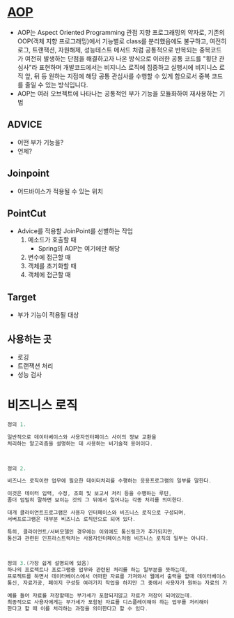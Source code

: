 # [AOP](https://www.youtube.com/watch?v=WQR_VQnz7Yg&list=PLgXGHBqgT2TvpJ_p9L_yZKPifgdBOzdVH&index=15)
* AOP는 Aspect Oriented Programming 관점 지향 프로그래밍의 약자로, 기존의 OOP(객체 지향 프로그래밍)에서 기능별로 class를 분리했음에도 불구하고, 여전히 로그, 트랜잭션, 자원해제, 성능테스트 메서드 처럼 공통적으로 반복되는 중복코드가 여전히 발생하는 단점을 해결하고자 나온 방식으로 이러한 공통 코드를 "횡단 관심사"라 표현하며 개발코드에서는 비지니스 로직에 집중하고 실행시에 비지니스 로직 앞, 뒤 등 원하는 지점에 해당 공통 관심사를 수행할 수 있게 함으로서 중복 코드를 줄일 수 있는 방식입니다.
* AOP는 여러 오브젝트에 나타나는 공통적인 부가 기능을 모듈화하여 재사용하는 기법

## ADVICE
* 어떤 부가 기능을?
* 언제?

## Joinpoint
* 어드바이스가 적용될 수 있는 위치

## PointCut
* Advice를 적용할 JoinPoint를 선별하는 작업
    1. 메소드가 호출할 때
        * Spring의 AOP는 여기에만 해당
    2. 변수에 접근할 때
    3. 객체를 초기화할 때
    4. 객체에 접근할 때

## Target
* 부가 기능이 적용될 대상

## 사용하는 곳
* 로깅
* 트랜잭션 처리
* 성능 검사

# 비즈니스 로직
```java
정의 1.

일반적으로 데이터베이스와 사용자인터페이스 사이의 정보 교환을 
처리하는 알고리즘을 설명하는 데 사용하는 비기술적 용어이다.



정의 2.

비즈니스 로직이란 업무에 필요한 데이터처리를 수행하는 응용프로그램의 일부를 말한다.

이것은 데이터 입력, 수정, 조회 및 보고서 처리 등을 수행하는 루틴, 
좀더 엄밀히 말하면 보이는 것의 그 뒤에서 일어나는 각종 처리를 의미한다.

대개 클라이언트프로그램은 사용자 인터페이스와 비즈니스 로직으로 구성되며, 
서버프로그램은 대부분 비즈니스 로직만으로 되어 있다.

특히, 클라이언트/서버모델인 경우에는 이외에도 통신링크가 추가되지만, 
통신과 관련된 인프라스트럭처는 사용자인터페이스처럼 비즈니스 로직의 일부는 아니다.

 

정의 3.(가장 쉽게 설명되에 있음)
하나의 프로젝트나 프로그램중 업무와 관련된 처리를 하는 일부분을 뜻하는데, 
프로젝트를 하면서 데이터베이스에서 어떠한 자료를 가져와서 웹에서 출력을 할때 데이터베이스 연결, 
통신, 자료가공, 페이지 구성등 여러가지 작업을 하지만 그 중에서 사용자가 원하는 자료의 가공 부분을 의미한다.

예를 들어 자료를 저장할때는 부가세가 포함되지않고 자료가 저장이 되어있는데. 
최종적으로 사용자에게는 부가세가 포함된 자료를 디스플레이해야 하는 업무를 처리해야 
한다고 할 때 이를 처리하는 과정을 의미한다고 할 수 있다.
```
